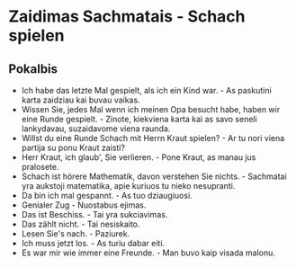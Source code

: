 # Zaidimas Sachmatais - Schach spielen

## Pokalbis

- Ich habe das letzte Mal gespielt, als ich ein Kind war. - As paskutini karta zaidziau kai buvau vaikas.
- Wissen Sie, jedes Mal wenn ich meinen Opa besucht habe, haben wir eine Runde gespielt. - Zinote, kiekviena karta kai as savo seneli lankydavau, suzaidavome viena raunda.
- Willst du eine Runde Schach mit Herrn Kraut spielen? - Ar tu nori viena partija su ponu Kraut zaisti?
- Herr Kraut, ich glaub', Sie verlieren. - Pone Kraut, as manau jus pralosete.
- Schach ist hörere Mathematik, davon verstehen Sie nichts. - Sachmatai yra aukstoji matematika, apie kuriuos tu nieko nesupranti.
- Da bin ich mal gespannt. - As tuo dziaugiuosi.
- Genialer Zug - Nuostabus ejimas.
- Das ist Beschiss. - Tai yra sukciavimas.
- Das zählt nicht. - Tai nesiskaito.
- Lesen Sie's nach. - Paziurek.
- Ich muss jetzt los. - As turiu dabar eiti.
- Es war mir wie immer eine Freunde. - Man buvo kaip visada malonu.
